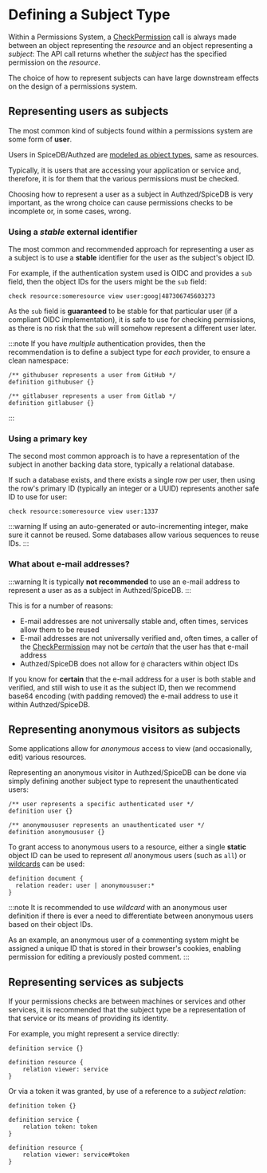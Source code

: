 # Defining a Subject Type

Within a Permissions System, a [CheckPermission] call is always made between an object representing the *resource* and an object representing a *subject*: The API call returns whether the *subject* has the specified permission on the *resource*.

[CheckPermission]: https://buf.build/authzed/api/docs/main:authzed.api.v1#CheckPermission

The choice of how to represent subjects can have large downstream effects on the design of a permissions system.

## Representing users as subjects

The most common kind of subjects found within a permissions system are some form of **user**.

Users in SpiceDB/Authzed are [modeled as object types], same as resources.

[modeled as object types]: https://authzed.com/blog/why-model-users/

Typically, it is users that are accessing your application or service and, therefore, it is for them that the various permissions must be checked.

Choosing how to represent a user as a subject in Authzed/SpiceDB is very important, as the wrong choice can cause permissions checks to be incomplete or, in some cases, wrong.

### Using a *stable* external identifier

The most common and recommended approach for representing a user as a subject is to use a **stable** identifier for the user as the subject's object ID.

For example, if the authentication system used is OIDC and provides a `sub` field, then the object IDs for the users might be the `sub` field:

```
check resource:someresource view user:goog|487306745603273
```

As the `sub` field is **guaranteed** to be stable for that particular user (if a compliant OIDC implementation), it is safe to use for checking permissions, as there is no risk that the `sub` will somehow represent a different user later.

:::note
If you have *multiple* authentication provides, then the recommendation is to define a subject type for *each* provider, to ensure a clean namespace:

```zed
/** githubuser represents a user from GitHub */
definition githubuser {}

/** gitlabuser represents a user from Gitlab */
definition gitlabuser {}
```

:::

### Using a primary key

The second most common approach is to have a representation of the subject in another backing data store, typically a relational database.

If such a database exists, and there exists a single row per user, then using the row's primary ID (typically an integer or a UUID) represents another safe ID to use for user:

```
check resource:someresource view user:1337
```

:::warning
If using an auto-generated or auto-incrementing integer, make sure it cannot be reused.
Some databases allow various sequences to reuse IDs.
:::

### What about e-mail addresses?

:::warning
It is typically **not recommended** to use an e-mail address to represent a user as as a subject in Authzed/SpiceDB.
:::

This is for a number of reasons:

- E-mail addresses are not universally stable and, often times, services allow them to be reused
- E-mail addresses are not universally verified and, often times, a caller of the [CheckPermission] may not be *certain* that the user has that e-mail address
- Authzed/SpiceDB does not allow for `@` characters within object IDs

If you know for **certain** that the e-mail address for a user is both stable and verified, and still wish to use it as the subject ID, then we recommend base64 encoding (with padding removed) the e-mail address to use it within Authzed/SpiceDB.

## Representing anonymous visitors as subjects

Some applications allow for *anonymous* access to view (and occasionally, edit) various resources.

Representing an anonymous visitor in Authzed/SpiceDB can be done via simply defining another subject type to represent the unauthenticated users:

```zed
/** user represents a specific authenticated user */
definition user {}

/** anonymoususer represents an unauthenticated user */
definition anonymoususer {}
```

To grant access to anonymous users to a resource, either a single **static** object ID can be used to represent *all* anonymous users (such as `all`) or [wildcards] can be used:

```zed title="document with anonymous user wildcard allowed"
definition document {
  relation reader: user | anonymoususer:*
}
```

[wildcards]: /reference/schema-lang#wildcards

:::note
It is recommended to use *wildcard* with an anonymous user definition if there is ever a need to differentiate between anonymous users based on their object IDs.

As an example, an anonymous user of a commenting system might be assigned a unique ID that is stored in their browser's cookies, enabling permission for editing a previously posted comment.
:::

## Representing services as subjects

If your permissions checks are between machines or services and other services, it is recommended that the subject type be a representation of that service or its means of providing its identity.

For example, you might represent a service directly:

```zed
definition service {}

definition resource {
    relation viewer: service
}
```

Or via a token it was granted, by use of a reference to a *subject relation*:

```zed
definition token {}

definition service {
    relation token: token
}

definition resource {
    relation viewer: service#token
}
```
